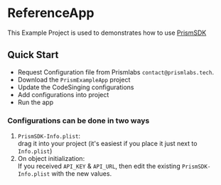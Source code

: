 # ReferenceApp

This Example Project is used to demonstrates how to use [PrismSDK](https://github.com/prismlabs-tech/prismsdk-ios)

## Quick Start

- Request Configuration file from Prismlabs `contact@prismlabs.tech`.
- Download the `PrismExampleApp` project
- Update the CodeSinging configurations
- Add configurations into project
- Run the app

### Configurations can be done in two ways

   1. `PrismSDK-Info.plist`:  
   drag it into your project (it's easiest if you place it just next to `Info.plist`)
   2. On object initialization:  
   If you received `API_KEY` & `API_URL`, then edit the existing `PrismSDK-Info.plist` with the new values.
